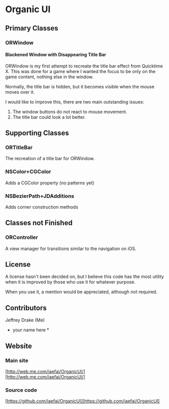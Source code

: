 
Organic UI
==========

Primary Classes
---------------

### ORWindow	

#### Blackened Window with Disappearing Title Bar

ORWindow is my first attempt to recreate the title bar effect from Quicktime X. This was done for a game where I wanted the focus to be only on the game content, nothing else in the window.

Normally, the title bar is hidden, but it becomes visible when the mouse moves over it.

I would like to improve this, there are two main outstanding issues:

1.  The window buttons do not react to mouse movement.
2.  The title bar could look a lot better.


Supporting Classes
------------------

### ORTitleBar		

The recreation of a title bar for ORWindow.

### NSColor+CGColor	

Adds a CGColor property (no patterns yet)

### NSBezierPath+JDAdditions

Adds corner construction methods

Classes not Finished
--------------------

### ORController		

A view manager for transitions similar to the navigation on iOS.

License
-------

A license hasn't been decided on, but I believe this code has the most utility when it is improved by those who use it for whatever purpose.

When you use it, a mention would be appreciated, although not required.

Contributors
------------

Jeffrey Drake (Me)

* your name here *

Website
-------

### Main site
[http://web.me.com/iaefai/OrganicUI/][http://web.me.com/iaefai/OrganicUI/]

### Source code
[https://github.com/iaefai/OrganicUI][https://github.com/iaefai/OrganicUI]

